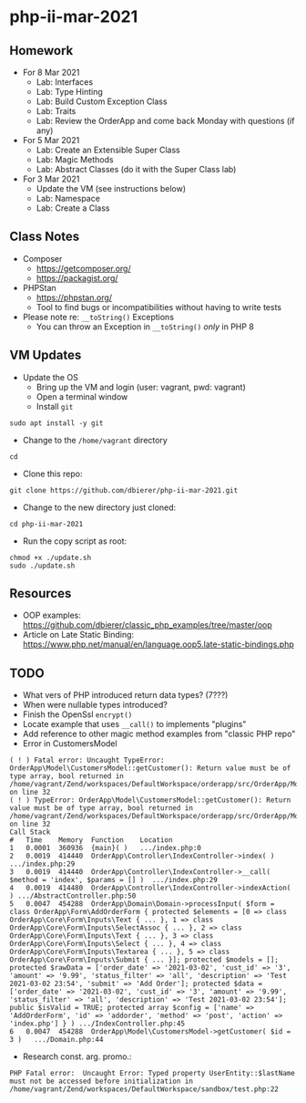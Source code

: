 # php-ii-mar-2021

## Homework
* For 8 Mar 2021
  * Lab: Interfaces
  * Lab: Type Hinting
  * Lab: Build Custom Exception Class
  * Lab: Traits
  * Lab: Review the OrderApp and come back Monday with questions (if any)
* For 5 Mar 2021
  * Lab: Create an Extensible Super Class
  * Lab: Magic Methods
  * Lab: Abstract Classes (do it with the Super Class lab)
* For 3 Mar 2021
  * Update the VM (see instructions below)
  * Lab: Namespace
  * Lab: Create a Class
## Class Notes
* Composer 
  * https://getcomposer.org/
  * https://packagist.org/
* PHPStan
  * https://phpstan.org/
  * Tool to find bugs or incompatibilities without having to write tests
* Please note re: `__toString()` Exceptions
  * You can throw an Exception in `__toString()` *only* in PHP 8
## VM Updates
* Update the OS
  * Bring up the VM and login (user: vagrant, pwd: vagrant)
  * Open a terminal window
  * Install `git`
```
sudo apt install -y git
```
  * Change to the `/home/vagrant` directory
```
cd
```
  * Clone this repo:
```
git clone https://github.com/dbierer/php-ii-mar-2021.git
```
  * Change to the new directory just cloned:
```
cd php-ii-mar-2021
```
  * Run the copy script as root:
```
chmod +x ./update.sh
sudo ./update.sh
```

## Resources
* OOP examples: https://github.com/dbierer/classic_php_examples/tree/master/oop
* Article on Late Static Binding: https://www.php.net/manual/en/language.oop5.late-static-bindings.php

## TODO
* What vers of PHP introduced return data types? (7???)
* When were nullable types introduced?
* Finish the OpenSsl `encrypt()`
* Locate example that uses `__call()` to implements "plugins"
* Add reference to other magic method examples from "classic PHP repo"
* Error in CustomersModel
```
( ! ) Fatal error: Uncaught TypeError: OrderApp\Model\CustomersModel::getCustomer(): Return value must be of type array, bool returned in /home/vagrant/Zend/workspaces/DefaultWorkspace/orderapp/src/OrderApp/Model/CustomersModel.php on line 32
( ! ) TypeError: OrderApp\Model\CustomersModel::getCustomer(): Return value must be of type array, bool returned in /home/vagrant/Zend/workspaces/DefaultWorkspace/orderapp/src/OrderApp/Model/CustomersModel.php on line 32
Call Stack
#	Time	Memory	Function	Location
1	0.0001	360936	{main}( )	.../index.php:0
2	0.0019	414440	OrderApp\Controller\IndexController->index( )	.../index.php:29
3	0.0019	414440	OrderApp\Controller\IndexController->__call( $method = 'index', $params = [] )	.../index.php:29
4	0.0019	414480	OrderApp\Controller\IndexController->indexAction( )	.../AbstractController.php:50
5	0.0047	454288	OrderApp\Domain\Domain->processInput( $form = class OrderApp\Form\AddOrderForm { protected $elements = [0 => class OrderApp\Core\Form\Inputs\Text { ... }, 1 => class OrderApp\Core\Form\Inputs\SelectAssoc { ... }, 2 => class OrderApp\Core\Form\Inputs\Text { ... }, 3 => class OrderApp\Core\Form\Inputs\Select { ... }, 4 => class OrderApp\Core\Form\Inputs\Textarea { ... }, 5 => class OrderApp\Core\Form\Inputs\Submit { ... }]; protected $models = []; protected $rawData = ['order_date' => '2021-03-02', 'cust_id' => '3', 'amount' => '9.99', 'status_filter' => 'all', 'description' => 'Test 2021-03-02 23:54', 'submit' => 'Add Order']; protected $data = ['order_date' => '2021-03-02', 'cust_id' => '3', 'amount' => '9.99', 'status_filter' => 'all', 'description' => 'Test 2021-03-02 23:54']; public $isValid = TRUE; protected array $config = ['name' => 'AddOrderForm', 'id' => 'addorder', 'method' => 'post', 'action' => 'index.php'] } )	.../IndexController.php:45
6	0.0047	454288	OrderApp\Model\CustomersModel->getCustomer( $id = 3 )	.../Domain.php:44
```
* Research const. arg. promo.:
```
PHP Fatal error:  Uncaught Error: Typed property UserEntity::$lastName must not be accessed before initialization in /home/vagrant/Zend/workspaces/DefaultWorkspace/sandbox/test.php:22
```
